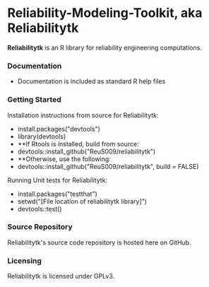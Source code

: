 # Reliability-Modeling-Toolkit, aka Reliabilitytk

**Reliabilitytk** is an R library for reliability engineering computations.

### Documentation

* Documentation is included as standard R help files

### Getting Started

Installation instructions from source for Reliabilitytk:

* install.packages("devtools")
* library(devtools)
* **If Rtools is installed, build from source:
* devtools::install_github("ReuS009/reliabilitytk")
* **Otherwise, use the following:
* devtools::install_github("ReuS009/reliabilitytk", build = FALSE)

Running Unit tests for Reliabilitytk:

* install.packages("testthat")
* setwd("[File location of reliabilitytk library]")
* devtools::test()

### Source Repository

Reliabilitytk's source code repository is hosted here on GitHub.

### Licensing

Reliabilitytk is licensed under GPLv3.

